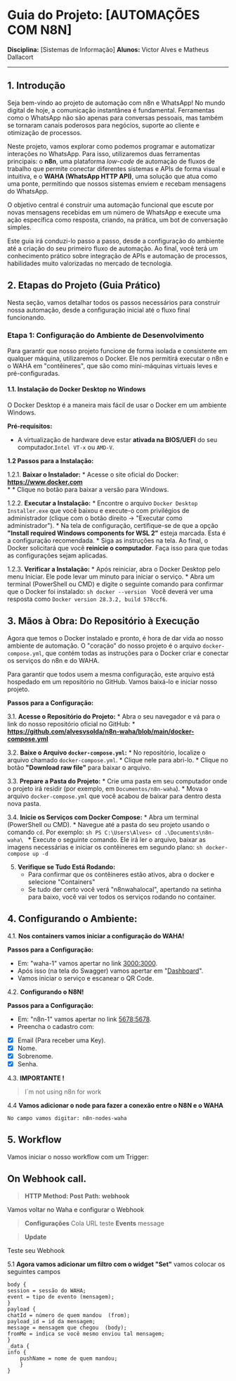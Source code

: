 
# Guia do Projeto: [AUTOMAÇÕES COM N8N]


**Disciplina:** [Sistemas de Informação]
**Alunos:** Victor Alves e Matheus Dallacort 

---

## 1. Introdução

Seja bem-vindo ao projeto de automação com n8n e WhatsApp! No mundo digital de hoje, a comunicação instantânea é fundamental. Ferramentas como o WhatsApp não são apenas para conversas pessoais, mas também se tornaram canais poderosos para negócios, suporte ao cliente e otimização de processos.

Neste projeto, vamos explorar como podemos programar e automatizar interações no WhatsApp. Para isso, utilizaremos duas ferramentas principais: o **n8n**, uma plataforma *low-code* de automação de fluxos de trabalho que permite conectar diferentes sistemas e APIs de forma visual e intuitiva, e o **WAHA (WhatsApp HTTP API)**, uma solução que atua como uma ponte, permitindo que nossos sistemas enviem e recebam mensagens do WhatsApp.

O objetivo central é construir uma automação funcional que escute por novas mensagens recebidas em um número de WhatsApp e execute uma ação específica como resposta, criando, na prática, um bot de conversação simples.

Este guia irá conduzi-lo passo a passo, desde a configuração do ambiente até a criação do seu primeiro fluxo de automação. Ao final, você terá um conhecimento prático sobre integração de APIs e automação de processos, habilidades muito valorizadas no mercado de tecnologia.

## 2. Etapas do Projeto (Guia Prático)

Nesta seção, vamos detalhar todos os passos necessários para construir nossa automação, desde a configuração inicial até o fluxo final funcionando.

### Etapa 1: Configuração do Ambiente de Desenvolvimento

Para garantir que nosso projeto funcione de forma isolada e consistente em qualquer máquina, utilizaremos o Docker. Ele nos permitirá executar o n8n e o WAHA em "contêineres", que são como mini-máquinas virtuais leves e pré-configuradas.

#### 1.1. Instalação do Docker Desktop no Windows

O Docker Desktop é a maneira mais fácil de usar o Docker em um ambiente Windows.

**Pré-requisitos:**
* A virtualização de hardware deve estar **ativada na BIOS/UEFI** do seu computador.`Intel VT-x` ou `AMD-V`.

**1.2 Passos para a Instalação:**

1.2.1.  **Baixar o Instalador:**
    * Acesse o site oficial do Docker: **https://www.docker.com**    
    * * Clique no botão para baixar a versão para Windows.

1.2.2.  **Executar a Instalação:**
    * Encontre o arquivo `Docker Desktop Installer.exe` que você baixou e execute-o com privilégios de administrador (clique com o botão direito -> "Executar como administrador").
    * Na tela de configuração, certifique-se de que a opção **"Install required Windows components for WSL 2"** esteja marcada. Esta é a configuração recomendada.
    * Siga as instruções na tela. Ao final, o Docker solicitará que você **reinicie o computador**. Faça isso para que todas as configurações sejam aplicadas.

1.2.3.  **Verificar a Instalação:**
    * Após reiniciar, abra o Docker Desktop pelo menu Iniciar. Ele pode levar um minuto para iniciar o serviço.
    * Abra um terminal (PowerShell ou CMD) e digite o seguinte comando para confirmar que o Docker foi instalado:
        ```sh
        docker --version
        ```
        Você deverá ver uma resposta como `Docker version 28.3.2, build 578ccf6`.

## 3. Mãos à Obra: Do Repositório à Execução

Agora que temos o Docker instalado e pronto, é hora de dar vida ao nosso ambiente de automação. O "coração" do nosso projeto é o arquivo `docker-compose.yml`, que contém todas as instruções para o Docker criar e conectar os serviços do n8n e do WAHA.

Para garantir que todos usem a mesma configuração, este arquivo está hospedado em um repositório no GitHub. Vamos baixá-lo e iniciar nosso projeto.

**Passos para a Configuração:**

3.1.  **Acesse o Repositório do Projeto:**
    * Abra o seu navegador e vá para o link do nosso repositório oficial no GitHub:
        * **https://github.com/alvesvsolda/n8n-waha/blob/main/docker-compose.yml**

3.2.  **Baixe o Arquivo `docker-compose.yml`:**
    * No repositório, localize o arquivo chamado `docker-compose.yml`.
    * Clique nele para abri-lo.
    * Clique no botão **"Download raw file"** para baixar o arquivo.


3.3.  **Prepare a Pasta do Projeto:**
    * Crie uma pasta em seu computador onde o projeto irá residir (por exemplo, em `Documentos/n8n-waha`).
    * Mova o arquivo `docker-compose.yml` que você acabou de baixar para dentro desta nova pasta.

3.4.  **Inicie os Serviços com Docker Compose:**
    * Abra um terminal (PowerShell ou CMD).
    * Navegue até a pasta do seu projeto usando o comando `cd`. Por exemplo:
        ```sh
        PS C:\Users\Alves> cd .\Documents\n8n-waha\
        ```
    * Execute o seguinte comando. Ele irá ler o arquivo, baixar as imagens necessárias e iniciar os contêineres em segundo plano:
        ```sh
        docker-compose up -d
        ```

5.  **Verifique se Tudo Está Rodando:**
    * Para confirmar que os contêineres estão ativos, abra o docker e selecione "Containers"
    * Se tudo der certo você verá "n8nwahalocal", apertando na setinha para baixo, você vai ver todos os serviços rodando no container.

## 4. Configurando o Ambiente: 

4.1.  **Nos containers vamos iniciar a configuração do WAHA!**

**Passos para a Configuração:**

 * Em: "waha-1" vamos apertar no link [3000:3000](http://localhost:3000).
 * Após isso (na tela do Swagger) vamos apertar em "[Dashboard](http://localhost:3000/dashboard)".
 * Vamos iniciar o serviço e escanear o QR Code.
 
4.2.  **Configurando o N8N!**

**Passos para a Configuração:**

 * Em: "n8n-1" vamos apertar no link [5678:5678](http://localhost:5678).
 * Preencha o cadastro com:
 - [x] Email (Para receber uma Key).
 - [x] Nome.
 - [x] Sobrenome.
 - [x] Senha.

4.3.  **IMPORTANTE !**

> I´m not using n8n for work

4.4 **Vamos adicionar o node para fazer a conexão entre o N8N e o WAHA**

	No campo vamos digitar: n8n-nodes-waha

## 5. Workflow

Vamos iniciar o nosso workflow com um  Trigger:

## On Webhook call.

> **HTTP Method: Post**
>  **Path: webhook**


Vamos voltar no Waha e configurar o Webhook

> **Configurações**
> Cola URL teste
> **Events**
> message

> **Update**

Teste seu Webhook

5.1 **Agora vamos adicionar um filtro com o widget "Set"**
vamos colocar os seguintes campos

    body {
	session = sessão do WAHA;	
	event = tipo de evento (mensagem);
	}
	payload {
	chatId = número de quem mandou  (from);
	payload_id = id da mensagem;
	message = mensagem que chegou  (body);
	fromMe = indica se você mesmo enviou tal mensagem;
	}
	_data {
	info {
		pushName = nome de quem mandou;
		}
	}

	
  








<!--stackedit_data:
eyJoaXN0b3J5IjpbMTg1NTA4MzQxNCw5MjA0MTk3MDYsLTE3ND
czMjA1MDMsLTE3NjU2MTQwMjVdfQ==
-->